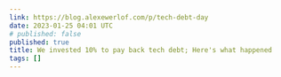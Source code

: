 ```yaml
---
link: https://blog.alexewerlof.com/p/tech-debt-day
date: 2023-01-25 04:01 UTC
# published: false
published: true
title: We invested 10% to pay back tech debt; Here's what happened
tags: []
---
```



